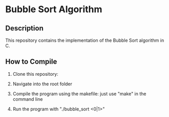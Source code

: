 # Bubble Sort Algorithm

## Description
This repository contains the implementation of the Bubble Sort algorithm in C.

## How to Compile

1. Clone this repository:
 
2. Navigate into the root folder

3. Compile the program using the makefile:
   just use "make" in the command line

4. Run the program with "./bubble_sort <0|1>"



